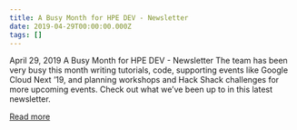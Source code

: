 ```yaml
---
title: A Busy Month for HPE DEV - Newsletter
date: 2019-04-29T00:00:00.000Z
tags: []
---
```


April 29, 2019
A Busy Month for HPE DEV - Newsletter
The team has been very busy this month writing tutorials, code, supporting events like Google Cloud Next ’19, and planning workshops and Hack Shack challenges for more upcoming events. Check out what we’ve been up to in this latest newsletter.

[Read more](https://developer.hpe.com/newsletter/apr-2019/)
